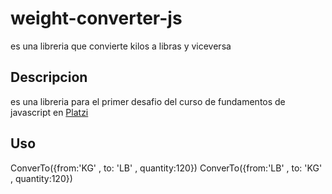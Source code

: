 # weight-converter-js
es una libreria que convierte kilos a libras y viceversa

## Descripcion

es una libreria para el primer desafio del curso de fundamentos de javascript en [Platzi](http://platzi.com)

## Uso
ConverTo({from:'KG' , to: 'LB' , quantity:120})
ConverTo({from:'LB' , to: 'KG' , quantity:120})
